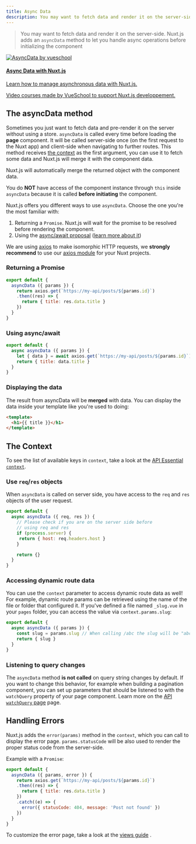 ```yaml
---
title: Async Data
description: You may want to fetch data and render it on the server-side. Nuxt.js adds an `asyncData` method to let you handle async operations before setting the component data.
---
```


> You may want to fetch data and render it on the server-side. Nuxt.js adds an `asyncData` method to let you handle async operations before initializing the component

<div>
  <a href="http://vueschool.io/?friend=nuxt" target="_blank" class="Promote">
    <img src="/async-data-with-nuxtjs.png" srcset="/async-data-with-nuxtjs-2x.png 2x" alt="AsyncData by vueschool"/>
    <div class="Promote__Content">
      <h4 class="Promote__Content__Title">Async Data with Nuxt.js</h4>
      <p class="Promote__Content__Description">Learn how to manage asynchronous data with Nuxt.js.</p>
      <p class="Promote__Content__Signature">Video courses made by VueSchool to support Nuxt.js developpement.</p>
    </div>
  </a>
</div>

## The asyncData method

Sometimes you just want to fetch data and pre-render it on the server without using a store. 
`asyncData` is called every time before loading the **page** component.
It will be called server-side once (on the first request to the Nuxt app) and client-side when navigating to further routes. 
This method receives [the context](/api/context) as the first argument, you can use it to fetch some data and Nuxt.js will merge it with the component data.

Nuxt.js will automatically merge the returned object with the component data.

<div class="Alert Alert--orange">

You do **NOT** have access of the component instance through `this` inside `asyncData` because it is called **before initiating** the component.

</div>

Nuxt.js offers you different ways to use `asyncData`. Choose the one you're the most familiar with:

1. Returning a `Promise`. Nuxt.js will wait for the promise to be resolved before rendering the component.
2. Using the [async/await proposal](https://github.com/lukehoban/ecmascript-asyncawait) ([learn more about it](https://zeit.co/blog/async-and-await))

<div class="Alert Alert--grey">

We are using [axios](https://github.com/mzabriskie/axios) to make isomorphic HTTP requests, we <strong>strongly recommend</strong> to use our [axios module](https://axios.nuxtjs.org/) for your Nuxt projects.

</div>

### Returning a Promise

```js
export default {
  asyncData ({ params }) {
    return axios.get(`https://my-api/posts/${params.id}`)
    .then((res) => {
      return { title: res.data.title }
    })
  }
}
```

### Using async/await

```js
export default {
  async asyncData ({ params }) {
    let { data } = await axios.get(`https://my-api/posts/${params.id}`)
    return { title: data.title }
  }
}
```


### Displaying the data

The result from asyncData will be **merged** with data.
You can display the data inside your template like you're used to doing:

```html
<template>
  <h1>{{ title }}</h1>
</template>
```

## The Context

To see the list of available keys in `context`, take a look at the [API Essential `context`](/api/context).

### Use `req`/`res` objects

When `asyncData` is called on server side, you have access to the `req` and `res` objects of the user request.

```js
export default {
  async asyncData ({ req, res }) {
    // Please check if you are on the server side before
    // using req and res
    if (process.server) {
     return { host: req.headers.host }
    }

    return {}
  }
}
```

### Accessing dynamic route data

You can use the `context` parameter to access dynamic route data as well!
For example, dynamic route params can be retrieved using the name of the file or folder that configured it.
If you've defined a file named `_slug.vue` in your `pages` folder, you can access the value via `context.params.slug`:

```js
export default {
  async asyncData ({ params }) {
    const slug = params.slug // When calling /abc the slug will be "abc"
    return { slug }
  }
}
```


### Listening to query changes

The `asyncData` method **is not called** on query string changes by default.
If you want to change this behavior, for example when building a pagination component,
you can set up parameters that should be listened to with the `watchQuery` property of your page component.
Learn more on the [API `watchQuery` page](/api/pages-watchquery) page.

## Handling Errors

Nuxt.js adds the `error(params)` method in the `context`, which you can call to display the error page. `params.statusCode` will be also used to render the proper status code from the server-side.

Example with a `Promise`:

```js
export default {
  asyncData ({ params, error }) {
    return axios.get(`https://my-api/posts/${params.id}`)
    .then((res) => {
      return { title: res.data.title }
    })
    .catch((e) => {
      error({ statusCode: 404, message: 'Post not found' })
    })
  }
}
```


To customize the error page, take a look at the [views guide](/guide/views#layouts) .
